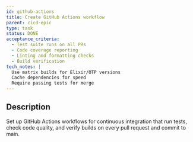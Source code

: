 ```yaml
---
id: github-actions
title: Create GitHub Actions workflow
parent: cicd-epic
type: task
status: DONE
acceptance_criteria:
  - Test suite runs on all PRs
  - Code coverage reporting
  - Linting and formatting checks
  - Build verification
tech_notes: |
  Use matrix builds for Elixir/OTP versions
  Cache dependencies for speed
  Require passing tests for merge
---
```


## Description

Set up GitHub Actions workflows for continuous integration that run tests, check code quality, and verify builds on every pull request and commit to main.